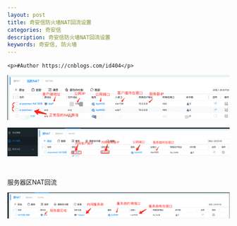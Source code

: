 ```yaml
---
layout: post
title: 奇安信防火墙NAT回流设置
categories: 奇安信
description: 奇安信防火墙NAT回流设置
keywords: 奇安信, 防火墙
---
```

    <p>#Author https://cnblogs.com/id404</p>
<p><img src="/images/blog/725676-20230611110949862-759327210.png" /></p>
<p><img src="/images/blog/725676-20230611110925040-703209262.png" /></p>
<p>&nbsp;</p>
<p>服务器区NAT回流</p>
<p><img src="/images/blog/725676-20230611111010664-1026033688.png" /></p>
    